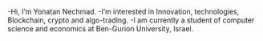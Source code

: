 -Hi, I’m Yonatan Nechmad.
-I’m interested in Innovation, technologies, Blockchain, crypto and algo-trading.
-I am currently a student of computer science and economics at Ben-Gurion University, Israel.

